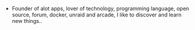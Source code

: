 - Founder of alot apps, lover of technology, programming language, open source, forum, docker, unraid and arcade, I like to discover and learn new things..
  <br>





































































































































































































































